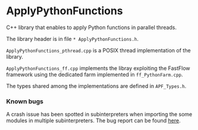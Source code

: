 # ApplyPythonFunctions

C++ library that enables to apply Python functions in parallel threads.

The library header is in file `* ApplyPythonFunctions.h`.

`ApplyPythonFunctions_pthread.cpp` is a POSIX thread implementation of the library.

`ApplyPythonFunctions_ff.cpp` implements the libray exploiting the FastFlow framework using the dedicated farm implemented in `ff_PythonFarm.cpp`.

The types shared among the implementations are defined in `APF_Types.h`.

### Known bugs

A crash issue has been spotted in subinterpreters when importing the some modules in multiple subinterpreters. The bug report can be found [here](https://github.com/python/cpython/issues/116524).